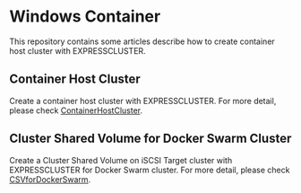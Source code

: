 # Windows Container
This repository contains some articles describe how to create container host cluster with EXPRESSCLUSTER.

## Container Host Cluster
Create a container host cluster with EXPRESSCLUSTER. For more detail, please check [ContainerHostCluster](https://github.com/EXPRESSCLUSTER/WindowsContainer/blob/master/ContainerHostCluster.md).

## Cluster Shared Volume for Docker Swarm Cluster
Create a Cluster Shared Volume on iSCSI Target cluster with EXPRESSCLUSTER for Docker Swarm cluster. For more detail, please check [CSVforDockerSwarm](https://github.com/EXPRESSCLUSTER/WindowsContainer/blob/master/CSVforDockerSwarm.md).
